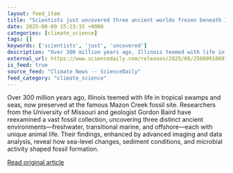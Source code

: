 ```yaml
---
layout: feed_item
title: "Scientists just uncovered three ancient worlds frozen beneath Illinois for 300 million years"
date: 2025-08-09 15:23:15 +0000
categories: [climate_science]
tags: []
keywords: ['scientists', 'just', 'uncovered']
description: "Over 300 million years ago, Illinois teemed with life in tropical swamps and seas, now preserved at the famous Mazon Creek fossil site"
external_url: https://www.sciencedaily.com/releases/2025/08/250809100919.htm
is_feed: true
source_feed: "Climate News -- ScienceDaily"
feed_category: "climate_science"
---
```


Over 300 million years ago, Illinois teemed with life in tropical swamps and seas, now preserved at the famous Mazon Creek fossil site. Researchers from the University of Missouri and geologist Gordon Baird have reexamined a vast fossil collection, uncovering three distinct ancient environments—freshwater, transitional marine, and offshore—each with unique animal life. Their findings, enhanced by advanced imaging and data analysis, reveal how sea-level changes, sediment conditions, and microbial activity shaped fossil formation.

[Read original article](https://www.sciencedaily.com/releases/2025/08/250809100919.htm)
